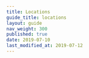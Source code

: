 ```yaml
---
title: Locations
guide_title: locations
layout: guide
nav_weight: 300
published: true
date: 2019-07-10
last_modified_at: 2019-07-12
---
```


